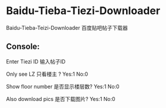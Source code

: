 # Baidu-Tieba-Tiezi-Downloader
Baidu-Tieba-Teizi-Downloader 百度贴吧帖子下载器

## Console:
Enter Tiezi ID 输入帖子ID 

Only see LZ 只看楼主 ? Yes:1 No:0 

Show floor number 是否显示楼层数? Yes:1 No:0 

Also download pics 是否下载图片? Yes:1 No:0 

